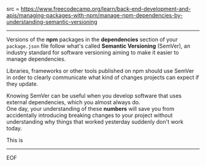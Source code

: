 src = https://www.freecodecamp.org/learn/back-end-development-and-apis/managing-packages-with-npm/manage-npm-dependencies-by-understanding-semantic-versioning

---

Versions of the **npm** packages in the **dependencies** section of your `package.json` file follow what's called **Semantic Versioning** (SemVer), an industry standard for software versioning aiming to make it easier to manage dependencies.  

Libraries, frameworks or other tools published on npm should use SemVer in order to clearly communicate what kind of changes projects can expect if they update.  

Knowing SemVer can be useful when you develop software that uses external dependencies, which you almost always do.  
One day, your understanding of these **numbers** will save you from accidentally introducing breaking changes to your project without understanding why things that worked yesterday suddenly don't work today.  

This is 

---
EOF
